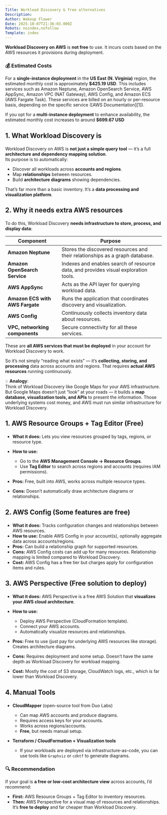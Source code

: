 ```yaml
---
Title: Workload Discovery & free alternatives
Description: 
Author: Wakeup Flower
Date: 2025-10-07T21:36:03.000Z
Robots: noindex,nofollow
Template: index
---
```

<p><strong>Workload Discovery on AWS</strong> is <strong>not free</strong> to use. It incurs costs based on the AWS resources it provisions during deployment.</p>

<h3>
  
  
  💰 Estimated Costs
</h3>

<p>For a <strong>single-instance deployment</strong> in the <strong>US East (N. Virginia)</strong> region, the estimated monthly cost is approximately <strong>$425.19 USD</strong>. This includes services such as Amazon Neptune, Amazon OpenSearch Service, AWS AppSync, Amazon VPC (NAT Gateway), AWS Config, and Amazon ECS (AWS Fargate Task). These services are billed on an hourly or per-resource basis, depending on the specific service ([AWS Documentation][1]).</p>

<p>If you opt for a <strong>multi-instance deployment</strong> to enhance availability, the estimated monthly cost increases to around <strong>$699.67 USD</strong></p>




<h2>
  
  
  <strong>1. What Workload Discovery is</strong>
</h2>

<p>Workload Discovery on AWS is <strong>not just a simple query tool</strong> — it’s a full <strong>architecture and dependency mapping solution</strong>.<br>
Its purpose is to automatically:</p>

<ul>
<li>Discover all workloads across <strong>accounts and regions</strong>.</li>
<li>Map <strong>relationships</strong> between resources.</li>
<li>Build <strong>architecture diagrams</strong> showing dependencies.</li>
</ul>

<p>That’s far more than a basic inventory. It’s a <strong>data processing and visualization platform</strong>.</p>




<h2>
  
  
  <strong>2. Why it needs extra AWS resources</strong>
</h2>

<p>To do this, Workload Discovery <strong>needs infrastructure to store, process, and display data</strong>:</p>

<div class="table-wrapper-paragraph"><table>
<thead>
<tr>
<th>Component</th>
<th>Purpose</th>
</tr>
</thead>
<tbody>
<tr>
<td><strong>Amazon Neptune</strong></td>
<td>Stores the discovered resources and their relationships as a graph database.</td>
</tr>
<tr>
<td><strong>Amazon OpenSearch Service</strong></td>
<td>Indexes and enables search of resource data, and provides visual exploration tools.</td>
</tr>
<tr>
<td><strong>AWS AppSync</strong></td>
<td>Acts as the API layer for querying workload data.</td>
</tr>
<tr>
<td><strong>Amazon ECS with AWS Fargate</strong></td>
<td>Runs the application that coordinates discovery and visualization.</td>
</tr>
<tr>
<td><strong>AWS Config</strong></td>
<td>Continuously collects inventory data about resources.</td>
</tr>
<tr>
<td><strong>VPC, networking components</strong></td>
<td>Secure connectivity for all these services.</td>
</tr>
</tbody>
</table></div>

<p>These are <strong>all AWS services that must be deployed</strong> in your account for Workload Discovery to work.</p>

<p>So it’s not simply “reading what exists” — it’s <strong>collecting, storing, and processing</strong> data across accounts and regions. That requires <strong>actual AWS resources</strong> running continuously.</p>

<p>💡 <strong>Analogy</strong>:<br>
Think of Workload Discovery like Google Maps for your AWS infrastructure. But Google Maps doesn’t just “look” at your roads — it builds a <strong>map database, visualization tools, and APIs</strong> to present the information. Those underlying systems cost money, and AWS must run similar infrastructure for Workload Discovery.</p>

<h2>
  
  
  <strong>1. AWS Resource Groups + Tag Editor (Free)</strong>
</h2>

<ul>
<li>
<strong>What it does:</strong> Lets you view resources grouped by tags, regions, or resource type.</li>
<li>
<p><strong>How to use:</strong></p>

<ul>
<li>Go to the <strong>AWS Management Console → Resource Groups</strong>.</li>
<li>Use <strong>Tag Editor</strong> to search across regions and accounts (requires IAM permissions).</li>
</ul>


</li>

<li><p><strong>Pros:</strong> Free, built into AWS, works across multiple resource types.</p></li>

<li><p><strong>Cons:</strong> Doesn’t automatically draw architecture diagrams or relationships.</p></li>

</ul>




<h2>
  
  
  <strong>2. AWS Config (Some features are free)</strong>
</h2>

<ul>
<li>
<strong>What it does:</strong> Tracks configuration changes and relationships between AWS resources.</li>
<li>
<strong>How to use:</strong> Enable AWS Config in your account(s), optionally aggregate data across accounts/regions.</li>
<li>
<strong>Pros:</strong> Can build a relationship graph for supported resources.</li>
<li>
<strong>Cons:</strong> AWS Config costs can add up for many resources. Relationship mapping is limited compared to Workload Discovery.</li>
<li>
<strong>Cost:</strong> AWS Config has a free tier but charges apply for configuration items and rules.</li>
</ul>




<h2>
  
  
  <strong>3. AWS Perspective (Free solution to deploy)</strong>
</h2>

<ul>
<li>
<strong>What it does:</strong> AWS Perspective is a free AWS Solution that <strong>visualizes your AWS cloud architecture</strong>.</li>
<li>
<p><strong>How to use:</strong></p>

<ul>
<li>Deploy AWS Perspective (CloudFormation template).</li>
<li>Connect your AWS accounts.</li>
<li>Automatically visualize resources and relationships.</li>
</ul>


</li>

<li><p><strong>Pros:</strong> Free to use (just pay for underlying AWS resources like storage). Creates architecture diagrams.</p></li>

<li><p><strong>Cons:</strong> Requires deployment and some setup. Doesn’t have the same depth as Workload Discovery for workload mapping.</p></li>

<li><p><strong>Cost:</strong> Mostly the cost of S3 storage, CloudWatch logs, etc., which is far lower than Workload Discovery.</p></li>

</ul>




<h2>
  
  
  <strong>4. Manual Tools</strong>
</h2>

<ul>
<li>
<p><strong>CloudMapper</strong> (open-source tool from Duo Labs)</p>

<ul>
<li>Can map AWS accounts and produce diagrams.</li>
<li>Requires access keys for your accounts.</li>
<li>Works across regions/accounts.</li>
<li>
<strong>Free</strong>, but needs manual setup.</li>
</ul>


</li>

<li>

<p><strong>Terraform / CloudFormation + Visualization tools</strong></p>

<ul>
<li>If your workloads are deployed via infrastructure-as-code, you can use tools like <code>Graphviz</code> or <code>cdktf</code> to generate diagrams.</li>
</ul>


</li>

</ul>




<h3>
  
  
  🔍 Recommendation
</h3>

<p>If your goal is <strong>a free or low-cost architecture view</strong> across accounts, I’d recommend:</p>

<ul>
<li>
<strong>First:</strong> AWS Resource Groups + Tag Editor to inventory resources.</li>
<li>
<strong>Then:</strong> AWS Perspective for a visual map of resources and relationships.
It’s <strong>free to deploy</strong> and far cheaper than Workload Discovery.</li>
</ul>

